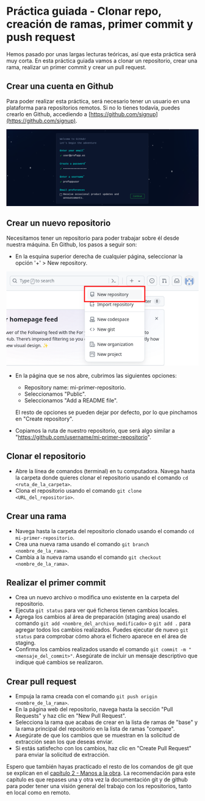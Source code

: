 # Práctica guiada - Clonar repo, creación de ramas, primer commit y push request

Hemos pasado por unas largas lecturas teóricas, así que esta práctica será muy corta. En esta práctica guiada vamos a clonar un repositorio, crear una rama, realizar un primer commit y crear un pull request.

## Crear una cuenta en Github

Para poder realizar esta práctica, será necesario tener un usuario en una plataforma para repositorios remotos. Si no lo tienes todavía, puedes crearlo en Github, accediendo a [https://github.com/signup](https://github.com/signup).

![](../_media/02_hands_on/github-signup.png)

## Crear un nuevo repositorio

Necesitamos tener un repositorio para poder trabajar sobre él desde nuestra máquina. En Github, los pasos a seguir son:

- En la esquina superior derecha de cualquier página, seleccionar la opción '+' > New repository.

![](../_media/02_hands_on/github-create-repo.png)

- En la página que se nos abre, cubrimos las siguientes opciones:

  - Repository name: mi-primer-repositorio.
  - Seleccionamos "Public".
  - Seleccionamos "Add a README file".

  El resto de opciones se pueden dejar por defecto, por lo que pinchamos en "Create repository".

- Copiamos la ruta de nuestro repositorio, que será algo similar a "https://github.com/username/mi-primer-repositorio".

## Clonar el repositorio

- Abre la línea de comandos (terminal) en tu computadora. Navega hasta la carpeta donde quieres clonar el repositorio usando el comando `cd <ruta_de_la_carpeta>`.
- Clona el repositorio usando el comando `git clone <URL_del_repositorio>`.

## Crear una rama

- Navega hasta la carpeta del repositorio clonado usando el comando `cd mi-primer-repositorio`.
- Crea una nueva rama usando el comando `git branch <nombre_de_la_rama>`.
- Cambia a la nueva rama usando el comando `git checkout <nombre_de_la_rama>`.

## Realizar el primer commit

- Crea un nuevo archivo o modifica uno existente en la carpeta del repositorio.
- Ejecuta `git status` para ver qué ficheros tienen cambios locales.
- Agrega los cambios al área de preparación (staging area) usando el comando `git add <nombre_del_archivo_modificado>` o `git add .` para agregar todos los cambios realizados. Puedes ejecutar de nuevo `git status` para comprobar cómo ahora el fichero aparece en el área de staging.
- Confirma los cambios realizados usando el comando `git commit -m "<mensaje_del_commit>"`. Asegúrate de incluir un mensaje descriptivo que indique qué cambios se realizaron.

## Crear pull request

- Empuja la rama creada con el comando `git push origin <nombre_de_la_rama>`.
- En la página web del repositorio, navega hasta la sección "Pull Requests" y haz clic en "New Pull Request".
- Selecciona la rama que acabas de crear en la lista de ramas de "base" y la rama principal del repositorio en la lista de ramas "compare".
- Asegúrate de que los cambios que se muestran en la solicitud de extracción sean los que deseas enviar.
- Si estás satisfecho con los cambios, haz clic en "Create Pull Request" para enviar la solicitud de extracción.


Espero que también hayas practicado el resto de los comandos de git que se explican en el [capítulo 2 - Manos a la obra](02_basic_commands.md). La recomendación para este capítulo es que repases una y otra vez la documentación git y de github para poder tener una visión general del trabajo con los repositorios, tanto en local como en remoto.
